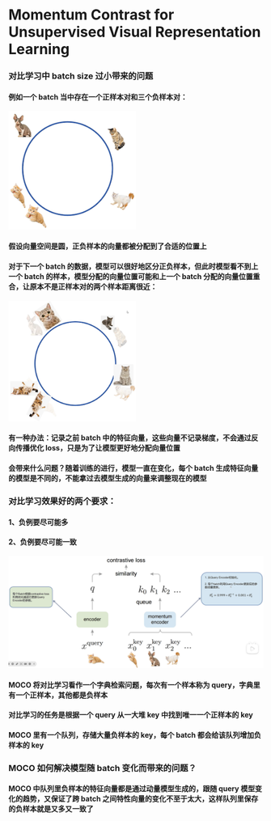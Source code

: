 # Momentum Contrast for Unsupervised Visual Representation Learning

### 对比学习中 batch size 过小带来的问题
#### 例如一个 batch 当中存在一个正样本对和三个负样本对：
<img src="Image/batch1.png" width=50%><br>
#### 假设向量空间是圆，正负样本的向量都被分配到了合适的位置上
#### 对于下一个 batch 的数据，模型可以很好地区分正负样本，但此时模型看不到上一个 batch 的样本，模型分配的向量位置可能和上一个 batch 分配的向量位置重合，让原本不是正样本对的两个样本距离很近：
<img src="Image/batch2.png" width=50%><br>
#### 有一种办法：记录之前 batch 中的特征向量，这些向量不记录梯度，不会通过反向传播优化 loss，只是为了让模型更好地分配向量位置
#### 会带来什么问题？随着训练的进行，模型一直在变化，每个 batch 生成特征向量的模型是不同的，不能拿过去模型生成的向量来调整现在的模型
### 对比学习效果好的两个要求：
#### 1、负例要尽可能多
#### 2、负例要尽可能一致

<img src="Image/MOCO.png"><br>
#### MOCO 将对比学习看作一个字典检索问题，每次有一个样本称为 query，字典里有一个正样本，其他都是负样本
#### 对比学习的任务是根据一个 query 从一大堆 key 中找到唯一一个正样本的 key
#### MOCO 里有一个队列，存储大量负样本的 key，每个 batch 都会给该队列增加负样本的 key
### MOCO 如何解决模型随 batch 变化而带来的问题？
#### MOCO 中队列里负样本的特征向量都是通过动量模型生成的，跟随 query 模型变化的趋势，又保证了跨 batch 之间特性向量的变化不至于太大，这样队列里保存的负样本就是又多又一致了